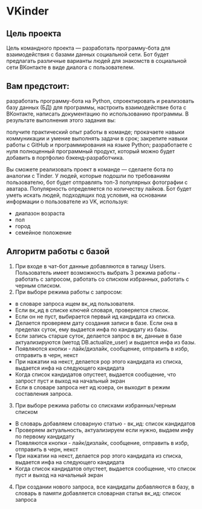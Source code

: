 # VKinder

## Цель проекта

Цель командного проекта — разработать программу-бота для взаимодействия с базами данных 
социальной сети. Бот будет предлагать различные варианты людей для знакомств в 
социальной сети ВКонтакте в виде диалога с пользователем.

## Вам предстоит:

разработать программу-бота на Python,
спроектировать и реализовать базу данных (БД) для программы,
настроить взаимодействие бота с ВКонтакте,
написать документацию по использованию программы.
В результате выполнения этого задания вы:

получите практический опыт работы в команде;
прокачаете навыки коммуникации и умение выполнять задачи в срок;
закрепите навыки работы с GitHub и программирования на языке Python;
разработаете с нуля полноценный программный продукт, который можно будет добавить в портфолио бэкенд-разработчика.

Вы сможете реализовать проект в команде — сделаете бота по аналогии с Tinder. У людей, которые подошли по требованиям пользователю, бот будет отправлять топ-3 популярных фотографии с аватара. Популярность определяется по количеству лайков.
Бот будет уметь искать людей, подходящих под условия, на основании информации о пользователе из VK, используя:

- диапазон возраста
- пол
- город
- семейное положение

## Алгоритм работы с базой
1. При входе в чат-бот данные добавляются в талицу Users. Пользователь имеет возможность выбрать 3 режима работы - работать с запросом, работать со списком избранных, работать с черным списком.
2. При выборе режима работы с запросом:
- в словаре запроса ищем вк_ид пользователя. 
- Если вк_ид в списке ключей словаря, проверяется список. 
- Если он не пуст, выбирается первый ид кандидата из списка. 
- Делается проверяем дату создания записи в базе. Если она в пределах суток, ему выдается инфа по кандидату из базы.
- Если запись старше суток, делается запрос в вк, данные в базе актуализируются (метод DB.actualize_user) и выдается инфа из базы.
- Появляются кнопки - лайк/дизлайк, сообщение, отправить в избр, отправить в черн, некст
- При нажатии на некст, делается pop этого кандидата из списка, выдается инфа на следующего кандидата
- Когда список кандидатов опустеет, выдается сообщение, что запрост пуст и выход на начальный экран
- Если в словаре запроса нет ид юзера, он выходит в режим составления запроса.
3. При выборе режима работы со списками избранных/черным списком
- В словарь добавляем словарную статью - вк_ид: список кандидатов
- Проверяем актуальность, актуализируем если нужно, выдаем инфу по первому кандидату
- Появляются кнопки - лайк/дизлайк, сообщение, отправить в избр, отправить в черн, некст
- При нажатии на некст, делается pop этого кандидата из списка, выдается инфа на следующего кандидата
- Когда список кандидатов опустеет, выдается сообщение, что список пуст и выход на начальный экран
4. При создании нового запроса, все кандидаты добавляются в базу, в словарь в памяти добавляется словарная статья вк_ид: список запроса

